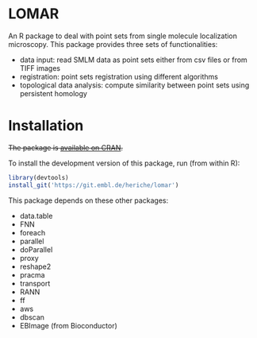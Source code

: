 # LOMAR

An R package to deal with point sets from single molecule localization microscopy.
This package provides three sets of functionalities:
  - data input: read SMLM data as point sets either from csv files or from TIFF images
  - registration: point sets registration using different algorithms
  - topological data analysis: compute similarity between point sets using persistent homology

# Installation

~~The package is [available on CRAN](https://cran.r-project.org/package=LOMAR).~~

<!--
![Download counts](https://cranlogs.r-pkg.org/badges/grand-total/LOMAR) (from the RStudio mirror)

``` R
install.packages("LOMAR")
```
-->

To install the development version of this package, run (from within R):

``` R
library(devtools)
install_git('https://git.embl.de/heriche/lomar')
```

This package depends on these other packages:
  * data.table
  * FNN
  * foreach
  * parallel
  * doParallel
  * proxy
  * reshape2
  * pracma
  * transport
  * RANN
  * ff
  * aws
  * dbscan
  * EBImage (from Bioconductor)
  
